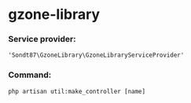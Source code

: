 gzone-library
=============
### Service provider: 
`'Sondt87\GzoneLibrary\GzoneLibraryServiceProvider'`
### Command: 
`php artisan util:make_controller [name]`
